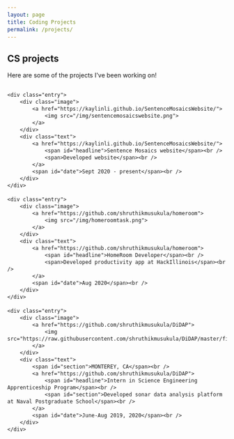 ```yaml
---
layout: page
title: Coding Projects
permalink: /projects/
---
```


<style>

	
	.entry{
		<!--background-color: #F5F5F5;-->
		display: grid;
		border-style: solid;
		border-color: #F5F5F5;
		grid-auto-rows: auto;
		padding: 5%;
		position: relative;
		box-sizing: border-box;
		border-radius: 5px;
	}
	
	img{
		object-fit: cover;
		width: 12em;
		height: 7em;
		padding:0em 0em 0em 0em;
	}
	
	.image{
		max-width: 100%;
	}

	
	.text {
		<!--margin-bottom: 1em;-->
	}
	
	
	.grid{
		display: grid;
		grid-template-columns: repeat(auto-fit, minmax(180px, 2fr));
		grid-template-rows: auto auto auto;
		grid-column-gap: 0.5em;
		grid-row-gap: 1em;
		
	}
	
	.no-picture {
		margin-top:0.5em;
	}
	
	#section{
		font-size: 0.7em;
	}
	
	#headline{
		font-size: 0.9em;
		<!--margin-top: 30px;-->
	}
	
	#date{
		font-size: 0.6em;
	}

	
	
</style>


<h2>CS projects</h2>

<p>Here are some of the projects I've been working on!</p>

<section class="grid">

	<div class="entry">
		<div class="image">
			<a href="https://kaylinli.github.io/SentenceMosaicsWebsite/">
				<img src="/img/sentencemosaicswebsite.png">
			</a>
		</div>
		<div class="text">
			<a href="https://kaylinli.github.io/SentenceMosaicsWebsite/">
				<span id="headline">Sentence Mosaics website</span><br />
				<span>Developed website</span><br />
			</a>
			<span id="date">Sept 2020 - present</span><br />
		</div>
	</div>

	<div class="entry">
		<div class="image">
			<a href="https://github.com/shruthikmusukula/homeroom">
				<img src="/img/homeroomtask.png">
			</a>
		</div>
		<div class="text">
			<a href="https://github.com/shruthikmusukula/homeroom">
				<span id="headline">HomeRoom Developer</span><br />
				<span>Developed productivity app at HackIllinois</span><br />
			</a>
			<span id="date">Aug 2020</span><br />
		</div>
	</div>

	<div class="entry">
		<div class="image">
			<a href="https://github.com/shruthikmusukula/DiDAP">
				<img src="https://raw.githubusercontent.com/shruthikmusukula/DiDAP/master/fig1.PNG">
			</a>
		</div>
		<div class="text">
			<span id="section">MONTEREY, CA</span><br />
			<a href="https://github.com/shruthikmusukula/DiDAP">
				<span id="headline">Intern in Science Engineering Apprenticeship Program</span><br />
				<span id="section">Developed sonar data analysis platform at Naval Postgraduate School</span><br />
			</a>
			<span id="date">June-Aug 2019, 2020</span><br />
		</div>
	</div>

</section>
